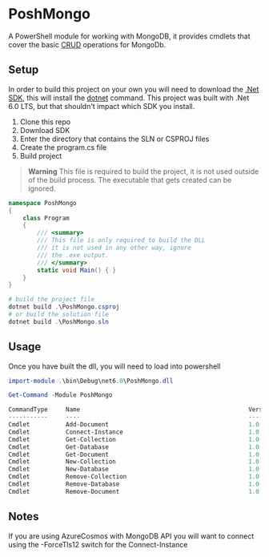 # PoshMongo

A PowerShell module for working with MongoDB, it provides cmdlets that cover the basic [CRUD](https://www.mongodb.com/developer/languages/csharp/csharp-crud-tutorial/) operations for MongoDb.

## Setup

In order to build this project on your own you will need to download the [.Net SDK](https://dotnet.microsoft.com/en-us/download), this will install the [dotnet](https://learn.microsoft.com/en-us/dotnet/core/tools/dotnet) command. This project was built with .Net 6.0 LTS, but that shouldn't impact which SDK you install.

1. Clone this repo
2. Download SDK
3. Enter the directory that contains the SLN or CSPROJ files
4. Create the program.cs file
5. Build project

> **Warning**
> This file is required to build the project, it is not used outside of the build process. The executable that gets created can be ignored.

```csharp
namespace PoshMongo
{
    class Program
    {
        /// <summary>
        /// This file is only required to build the DLL
        /// it is not used in any other way, ignore
        /// the .exe output.
        /// </summary>
        static void Main() { }
    }
}
```

```powershell
# build the project file
dotnet build .\PoshMongo.csproj
# or build the solution file
dotnet build .\PoshMongo.sln
```

## Usage

Once you have built the dll, you will need to load into powershell

```powershell
import-module .\bin\Debug\net6.0\PoshMongo.dll

Get-Command -Module PoshMongo

CommandType     Name                                               Version    Source
-----------     ----                                               -------    ------
Cmdlet          Add-Document                                       1.0.0.0    PoshMongo
Cmdlet          Connect-Instance                                   1.0.0.0    PoshMongo
Cmdlet          Get-Collection                                     1.0.0.0    PoshMongo
Cmdlet          Get-Database                                       1.0.0.0    PoshMongo
Cmdlet          Get-Document                                       1.0.0.0    PoshMongo
Cmdlet          New-Collection                                     1.0.0.0    PoshMongo
Cmdlet          New-Database                                       1.0.0.0    PoshMongo
Cmdlet          Remove-Collection                                  1.0.0.0    PoshMongo
Cmdlet          Remove-Database                                    1.0.0.0    PoshMongo
Cmdlet          Remove-Document                                    1.0.0.0    PoshMongo
```

## Notes

If you are using AzureCosmos with MongoDB API you will want to connect using the -ForceTls12 switch for the Connect-Instance
